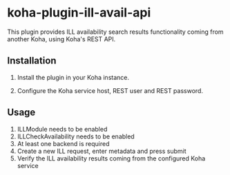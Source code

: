 # koha-plugin-ill-avail-api

This plugin provides ILL availability search results functionality coming from another Koha, using Koha's REST API.

## Installation

1. Install the plugin in your Koha instance.

2. Configure the Koha service host, REST user and REST password.

## Usage

1. ILLModule needs to be enabled
2. ILLCheckAvailability needs to be enabled
3. At least one backend is required
4. Create a new ILL request, enter metadata and press submit
5. Verify the ILL availability results coming from the configured Koha service
